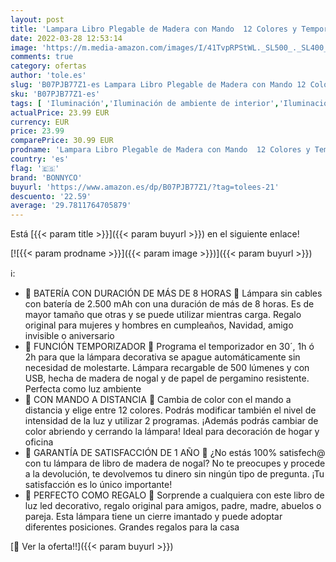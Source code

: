 ```yaml
---
layout: post
title: 'Lampara Libro Plegable de Madera con Mando  12 Colores y Temporizador – BONNYCO | Lamparas Mesilla de Noche Ideal Decoracion Casa y Habitacion | Regalo Original Cumpleaños  Navidad y Amigo Invisible'
date: 2022-03-28 12:53:14
image: 'https://m.media-amazon.com/images/I/41TvpRPStWL._SL500_._SL400_.jpg'
comments: true
category: ofertas
author: 'tole.es'
slug: 'B07PJB77Z1-es Lampara Libro Plegable de Madera con Mando 12 Colores y...'
sku: 'B07PJB77Z1-es'
tags: [ 'Iluminación','Iluminación de ambiente de interior','Iluminación de interior','Iluminación decorativa y para usos específicos de interior','bonnyco','navidad', ]
actualPrice: 23.99 EUR
currency: EUR
price: 23.99
comparePrice: 30.99 EUR
prodname: 'Lampara Libro Plegable de Madera con Mando  12 Colores y Temporizador – BONNYCO | Lamparas Mesilla de Noche Ideal Decoracion Casa y Habitacion | Regalo Original Cumpleaños  Navidad y Amigo Invisible'
country: 'es'
flag: '🇪🇸'
brand: 'BONNYCO'
buyurl: 'https://www.amazon.es/dp/B07PJB77Z1/?tag=tolees-21'
descuento: '22.59'
average: '29.7811764705879'
---
```


Está [{{< param title >}}]({{< param buyurl >}}) en el siguiente enlace!

[![{{< param prodname >}}]({{< param image >}})]({{< param buyurl >}})

ℹ️:

- 🧡 BATERÍA CON DURACIÓN DE MÁS DE 8 HORAS 🧡 Lámpara sin cables con batería de 2.500 mAh con una duración de más de 8 horas. Es de mayor tamaño que otras y se puede utilizar mientras carga. Regalo original para mujeres y hombres en cumpleaños, Navidad, amigo invisible o aniversario
- 💙 FUNCIÓN TEMPORIZADOR 💙 Programa el temporizador en 30´, 1h ó 2h para que la lámpara decorativa se apague automáticamente sin necesidad de molestarte. Lámpara recargable de 500 lúmenes y con USB, hecha de madera de nogal y de papel de pergamino resistente. Perfecta como luz ambiente
- 💚 CON MANDO A DISTANCIA 💚 Cambia de color con el mando a distancia y elige entre 12 colores. Podrás modificar también el nivel de intensidad de la luz y utilizar 2 programas. ¡Además podrás cambiar de color abriendo y cerrando la lámpara! Ideal para decoración de hogar y oficina
- 💜 GARANTÍA DE SATISFACCIÓN DE 1 AÑO 💜 ¿No estás 100% satisfech@ con tu lámpara de libro de madera de nogal? No te preocupes y procede a la devolución, te devolvemos tu dinero sin ningún tipo de pregunta. ¡Tu satisfacción es lo único importante!
- 💛 PERFECTO COMO REGALO 💛 Sorprende a cualquiera con este libro de luz led decorativo, regalo original para amigos, padre, madre, abuelos o pareja. Esta lámpara tiene un cierre imantado y puede adoptar diferentes posiciones. Grandes regalos para la casa

[🛒 Ver la oferta!!]({{< param buyurl >}})
